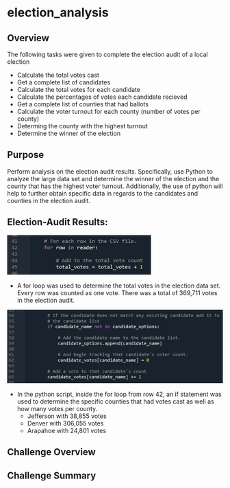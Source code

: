# election_analysis

## Overview 
The following tasks were given to complete the election audit of a local election
- Calculate the total votes cast
- Get a complete list of candidates
- Calculate the total votes for each candidate
- Calculate the percentages of votes each candidate recieved
- Get a complete list of counties that had ballots
- Calculate the voter turnout for each county (number of votes per county)
- Determing the county with the highest turnout
- Determine the winner of the election

## Purpose

Perform analysis on the election audit results. Specifically, use Python to analyze the large data set and determine the winner of the election and the county that has the highest voter turnout. Additionally, the use of python will help to further obtain specific data in regards to the candidates and counties in the election audit.

## Election-Audit Results:

![resources/total_votes](resources/total_votes.jpg)
- A for loop was used to determine the total votes in the election data set. Every row was counted as one vote. There was a total of 369,711 votes in the election audit.

![resources/candidate_votes](resources/candidate_votes.jpg)
- In the python script, inside the for loop from row 42, an if statement was used to determine the specific counties that had votes cast as well as how many votes per county. 
  - Jefferson with 38,855 votes 
  - Denver with 306,055 votes
  - Arapahoe with 24,801 votes


## Challenge Overview

## Challenge Summary
